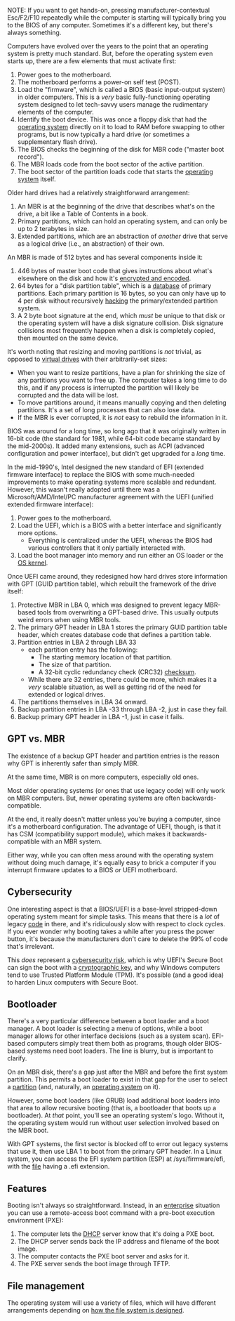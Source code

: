 
NOTE: If you want to get hands-on, pressing manufacturer-contextual Esc/F2/F10 repeatedly while the computer is starting will typically bring you to the BIOS of any computer. Sometimes it's a different key, but there's always something.

Computers have evolved over the years to the point that an operating system is pretty much standard. But, before the operating system even starts up, there are a few elements that must activate first:

1. Power goes to the motherboard.
2. The motherboard performs a power-on self test (POST).
3. Load the "firmware", which is called a BIOS (basic input-output system) in older computers. This is a *very* basic fully-functioning operating system designed to let tech-savvy users manage the rudimentary elements of the computer.
4. Identify the boot device. This was once a floppy disk that had the [operating system](computers-os.md) directly on it to load to RAM before swapping to other programs, but is now typically a hard drive (or sometimes a supplementary flash drive).
5. The BIOS checks the beginning of the disk for MBR code ("master boot record").
6. The MBR loads code from the boot sector of the active partition.
7. The boot sector of the partition loads code that starts the [operating system](computers-os.md) itself.

Older hard drives had a relatively straightforward arrangement:

1. An MBR is at the beginning of the drive that describes what's on the drive, a bit like a Table of Contents in a book.
2. Primary partitions, which can hold an operating system, and can only be up to 2 terabytes in size.
3. Extended partitions, which are an abstraction of *another* drive that serve as a logical drive (i.e., an abstraction) of their own.

An MBR is made of 512 bytes and has several components inside it:

1. 446 bytes of master boot code that gives instructions about what's elsewhere on the disk and how it's [encrypted and encoded](encryption.md).
2. 64 bytes for a "disk partition table", which is a [database](database.md) of primary partitions. Each primary partition is 16 bytes, so you can only have up to 4 per disk without recursively [hacking](hacking.md) the primary/extended partition system.
3. A 2 byte boot signature at the end, which *must* be unique to that disk or the operating system will have a disk signature collision. Disk signature collisions most frequently happen when a disk is completely copied, then mounted on the same device.

It's worth noting that resizing and moving partitions is *not* trivial, as opposed to [virtual drives](computers-distsys-vm.md) with their arbitrarily-set sizes:

- When you want to resize partitions, have a plan for shrinking the size of any partitions you want to free up. The computer takes a long time to do this, and if any process is interrupted the partition will likely be corrupted and the data will be lost.
- To move partitions around, it means manually copying and then deleting partitions. It's a set of long processes that can also lose data.
- If the MBR is ever corrupted, it is *not* easy to rebuild the information in it.

BIOS was around for a long time, so long ago that it was originally written in 16-bit code (the standard for 1981, while 64-bit code became standard by the mid-2000s). It added many extensions, such as ACPI (advanced configuration and power interface), but didn't get upgraded for a *long* time.

In the mid-1990's, Intel designed the new standard of EFI (extended firmware interface) to replace the BIOS with some much-needed improvements to make operating systems more scalable and redundant. However, this wasn't really adopted until there was a Microsoft/AMD/Intel/PC manufacturer agreement with the UEFI (unified extended firmware interface):

1. Power goes to the motherboard.
2. Load the UEFI, which is a BIOS with a better interface and significantly more options.
   - Everything is centralized under the UEFI, whereas the BIOS had various controllers that it only partially interacted with.
3. Load the boot manager into memory and run either an OS loader or the [OS kernel](computers-os.md).

Once UEFI came around, they redesigned how hard drives store information with GPT (GUID partition table), which rebuilt the framework of the drive itself:

1. Protective MBR in LBA 0, which was designed to prevent legacy MBR-based tools from overwriting a GPT-based drive. This usually outputs weird errors when using MBR tools.
2. The primary GPT header in LBA 1 stores the primary GUID partition table header, which creates database code that defines a partition table.
3. Partition entries in LBA 2 through LBA 33
   - each partition entry has the following:
     - The starting memory location of that partition.
     - The size of that partition.
     - A 32-bit cyclic redundancy check (CRC32) [checksum](computers-cysec-authentication.md).
   - While there are 32 entries, there could be more, which makes it a *very* scalable situation, as well as getting rid of the need for extended or logical drives.
4. The partitions themselves in LBA 34 onward.
5. Backup partition entries in LBA -33 through LBA -2, just in case they fail.
6. Backup primary GPT header in LBA -1, just in case it fails.

## GPT vs. MBR

The existence of a backup GPT header and partition entries is the reason why GPT is inherently safer than simply MBR.

At the same time, MBR is on more computers, especially old ones.

Most older operating systems (or ones that use legacy code) will only work on MBR computers. But, newer operating systems are often backwards-compatible.

At the end, it really doesn't matter unless you're buying a computer, since it's a motherboard configuration. The advantage of UEFI, though, is that it has CSM (compatibility support module), which makes it backwards-compatible with an MBR system.

Either way, while you can often mess around with the operating system without doing much damage, it's equally easy to brick a computer if you interrupt firmware updates to a BIOS *or* UEFI motherboard.

## Cybersecurity

One interesting aspect is that a BIOS/UEFI is a base-level stripped-down operating system meant for simple tasks. This means that there is a *lot* of legacy [code](computers-software-design.md) in there, and it's ridiculously slow with respect to clock cycles. If you ever wonder why booting takes a while after you press the power button, it's because the manufacturers don't care to delete the 99% of code that's irrelevant.

This *does* represent a [cybersecurity risk](computers-cysec-pentest.md), which is why UEFI's Secure Boot can sign the boot with a [cryptographic key](encryption.md), and why Windows computers tend to use Trusted Platform Module (TPM). It's possible (and a good idea) to harden Linux computers with Secure Boot.

## Bootloader

There's a very particular difference between a boot loader and a boot manager. A boot loader is selecting a menu of options, while a boot manager allows for other interface decisions (such as a system scan). EFI-based computers simply treat them both as programs, though older BIOS-based systems need boot loaders. The line is blurry, but is important to clarify.

On an MBR disk, there's a gap just after the MBR and before the first system partition. This permits a boot loader to exist in that gap for the user to select a [partition](computers-files.md) (and, naturally, an [operating system](computers-os.md) on it).

However, some boot loaders (like GRUB) load additional boot loaders into that area to allow recursive booting (that is, a bootloader that boots up a bootloader). At *that* point, you'll see an operating system's logo. Without it, the operating system would run without user selection involved based on the MBR boot.

With GPT systems, the first sector is blocked off to error out legacy systems that use it, then use LBA 1 to boot from the primary GPT header. In a Linux system, you can access the EFI system partition (ESP) at /sys/firmware/efi, with the [file](computers-files.md) having a .efi extension.

## Features

Booting isn't always so straightforward. Instead, in an [enterprise](computers-distsys-enterprise.md) situation you can use a remote-access boot command with a pre-boot execution environment (PXE):

1. The computer lets the [DHCP](standards-computers.md) server know that it's doing a PXE boot.
2. The DHCP server sends back the IP address and filename of the boot image.
3. The computer contacts the PXE boot server and asks for it.
4. The PXE server sends the boot image through TFTP.

## File management

The operating system will use a variety of files, which will have different arrangements depending on [how the file system is designed](computers-files.md).
